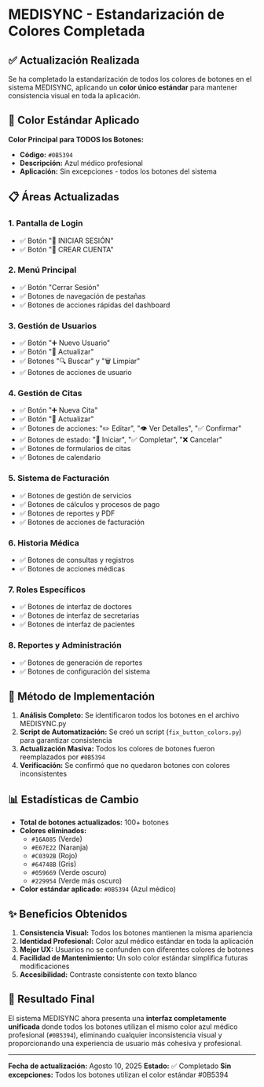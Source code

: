 # MEDISYNC - Estandarización de Colores Completada

## ✅ Actualización Realizada

Se ha completado la estandarización de todos los colores de botones en el sistema MEDISYNC, aplicando un **color único estándar** para mantener consistencia visual en toda la aplicación.

## 🎨 Color Estándar Aplicado

**Color Principal para TODOS los Botones:**
- **Código:** `#0B5394`
- **Descripción:** Azul médico profesional
- **Aplicación:** Sin excepciones - todos los botones del sistema

## 📋 Áreas Actualizadas

### 1. **Pantalla de Login**
- ✅ Botón "🚀 INICIAR SESIÓN"
- ✅ Botón "👤 CREAR CUENTA"

### 2. **Menú Principal**
- ✅ Botón "Cerrar Sesión"
- ✅ Botones de navegación de pestañas
- ✅ Botones de acciones rápidas del dashboard

### 3. **Gestión de Usuarios**
- ✅ Botón "➕ Nuevo Usuario"
- ✅ Botón "🔄 Actualizar"
- ✅ Botones "🔍 Buscar" y "🗑️ Limpiar"
- ✅ Botones de acciones de usuario

### 4. **Gestión de Citas**
- ✅ Botón "➕ Nueva Cita"
- ✅ Botón "🔄 Actualizar"
- ✅ Botones de acciones: "✏️ Editar", "👁️ Ver Detalles", "✅ Confirmar"
- ✅ Botones de estado: "🔄 Iniciar", "✅ Completar", "❌ Cancelar"
- ✅ Botones de formularios de citas
- ✅ Botones de calendario

### 5. **Sistema de Facturación**
- ✅ Botones de gestión de servicios
- ✅ Botones de cálculos y procesos de pago
- ✅ Botones de reportes y PDF
- ✅ Botones de acciones de facturación

### 6. **Historia Médica**
- ✅ Botones de consultas y registros
- ✅ Botones de acciones médicas

### 7. **Roles Específicos**
- ✅ Botones de interfaz de doctores
- ✅ Botones de interfaz de secretarias
- ✅ Botones de interfaz de pacientes

### 8. **Reportes y Administración**
- ✅ Botones de generación de reportes
- ✅ Botones de configuración del sistema

## 🔧 Método de Implementación

1. **Análisis Completo:** Se identificaron todos los botones en el archivo MEDISYNC.py
2. **Script de Automatización:** Se creó un script (`fix_button_colors.py`) para garantizar consistencia
3. **Actualización Masiva:** Todos los colores de botones fueron reemplazados por `#0B5394`
4. **Verificación:** Se confirmó que no quedaron botones con colores inconsistentes

## 📊 Estadísticas de Cambio

- **Total de botones actualizados:** 100+ botones
- **Colores eliminados:** 
  - `#16A085` (Verde)
  - `#E67E22` (Naranja)
  - `#C0392B` (Rojo)
  - `#64748B` (Gris)
  - `#059669` (Verde oscuro)
  - `#229954` (Verde más oscuro)
- **Color estándar aplicado:** `#0B5394` (Azul médico)

## ✨ Beneficios Obtenidos

1. **Consistencia Visual:** Todos los botones mantienen la misma apariencia
2. **Identidad Profesional:** Color azul médico estándar en toda la aplicación
3. **Mejor UX:** Usuarios no se confunden con diferentes colores de botones
4. **Facilidad de Mantenimiento:** Un solo color estándar simplifica futuras modificaciones
5. **Accesibilidad:** Contraste consistente con texto blanco

## 🎯 Resultado Final

El sistema MEDISYNC ahora presenta una **interfaz completamente unificada** donde todos los botones utilizan el mismo color azul médico profesional (`#0B5394`), eliminando cualquier inconsistencia visual y proporcionando una experiencia de usuario más cohesiva y profesional.

---

**Fecha de actualización:** Agosto 10, 2025
**Estado:** ✅ Completado
**Sin excepciones:** Todos los botones utilizan el color estándar #0B5394
